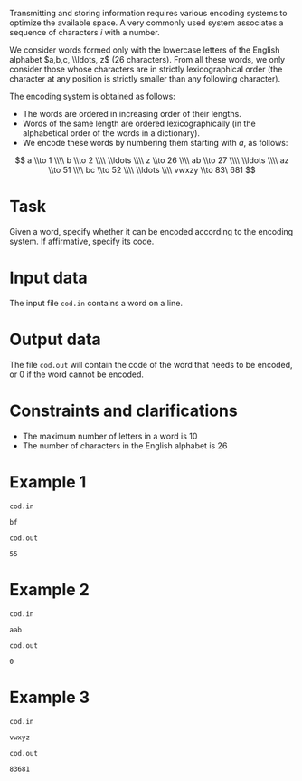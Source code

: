 
Transmitting and storing information requires various encoding systems to optimize the available space. A very commonly used system associates a sequence of characters $i$ with a number.

We consider words formed only with the lowercase letters of the English alphabet $a,b,c, \\ldots, z$ ($26$ characters). From all these words, we only consider those whose characters are in strictly lexicographical order (the character at any position is strictly smaller than any following character).

The encoding system is obtained as follows:

* The words are ordered in increasing order of their lengths.
* Words of the same length are ordered lexicographically (in the alphabetical order of the words in a dictionary).
* We encode these words by numbering them starting with $a$, as follows:

$$
a \\to 1 \\\\
b \\to 2 \\\\
\\ldots \\\\
z \\to 26 \\\\
ab \\to 27 \\\\
\\ldots \\\\
az \\to 51 \\\\
bc \\to 52 \\\\
\\ldots \\\\
vwxzy \\to 83\ 681
$$

# Task

Given a word, specify whether it can be encoded according to the encoding system. If affirmative, specify its code.

# Input data

The input file `cod.in` contains a word on a line.

# Output data

The file `cod.out` will contain the code of the word that needs to be encoded, or $0$ if the word cannot be encoded.

# Constraints and clarifications

* The maximum number of letters in a word is $10$
* The number of characters in the English alphabet is $26$

# Example 1

`cod.in`
```
bf
```

`cod.out`
```
55
```

# Example 2

`cod.in`
```
aab
```

`cod.out`
```
0
```

# Example 3

`cod.in`
```
vwxyz
```

`cod.out`
```
83681
```
